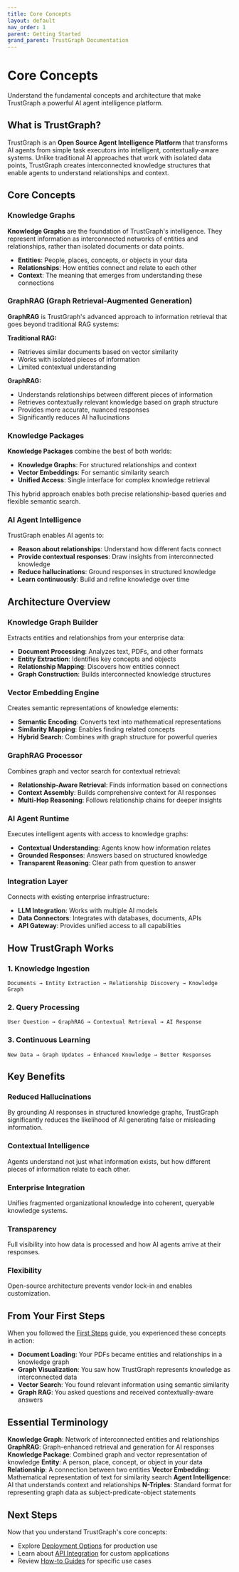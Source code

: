 ```yaml
---
title: Core Concepts
layout: default
nav_order: 1
parent: Getting Started
grand_parent: TrustGraph Documentation
---
```


# Core Concepts

Understand the fundamental concepts and architecture that make TrustGraph a powerful AI agent intelligence platform.

## What is TrustGraph?

TrustGraph is an **Open Source Agent Intelligence Platform** that transforms AI agents from simple task executors into intelligent, contextually-aware systems. Unlike traditional AI approaches that work with isolated data points, TrustGraph creates interconnected knowledge structures that enable agents to understand relationships and context.

## Core Concepts

### Knowledge Graphs

**Knowledge Graphs** are the foundation of TrustGraph's intelligence. They represent information as interconnected networks of entities and relationships, rather than isolated documents or data points.

- **Entities**: People, places, concepts, or objects in your data
- **Relationships**: How entities connect and relate to each other
- **Context**: The meaning that emerges from understanding these connections

### GraphRAG (Graph Retrieval-Augmented Generation)

**GraphRAG** is TrustGraph's advanced approach to information retrieval that goes beyond traditional RAG systems:

**Traditional RAG:**
- Retrieves similar documents based on vector similarity
- Works with isolated pieces of information
- Limited contextual understanding

**GraphRAG:**
- Understands relationships between different pieces of information
- Retrieves contextually relevant knowledge based on graph structure
- Provides more accurate, nuanced responses
- Significantly reduces AI hallucinations

### Knowledge Packages

**Knowledge Packages** combine the best of both worlds:
- **Knowledge Graphs**: For structured relationships and context
- **Vector Embeddings**: For semantic similarity search
- **Unified Access**: Single interface for complex knowledge retrieval

This hybrid approach enables both precise relationship-based queries and flexible semantic search.

### AI Agent Intelligence

TrustGraph enables AI agents to:
- **Reason about relationships**: Understand how different facts connect
- **Provide contextual responses**: Draw insights from interconnected knowledge
- **Reduce hallucinations**: Ground responses in structured knowledge
- **Learn continuously**: Build and refine knowledge over time

## Architecture Overview

### Knowledge Graph Builder

Extracts entities and relationships from your enterprise data:
- **Document Processing**: Analyzes text, PDFs, and other formats
- **Entity Extraction**: Identifies key concepts and objects
- **Relationship Mapping**: Discovers how entities connect
- **Graph Construction**: Builds interconnected knowledge structures

### Vector Embedding Engine

Creates semantic representations of knowledge elements:
- **Semantic Encoding**: Converts text into mathematical representations
- **Similarity Mapping**: Enables finding related concepts
- **Hybrid Search**: Combines with graph structure for powerful queries

### GraphRAG Processor

Combines graph and vector search for contextual retrieval:
- **Relationship-Aware Retrieval**: Finds information based on connections
- **Context Assembly**: Builds comprehensive context for AI responses
- **Multi-Hop Reasoning**: Follows relationship chains for deeper insights

### AI Agent Runtime

Executes intelligent agents with access to knowledge graphs:
- **Contextual Understanding**: Agents know how information relates
- **Grounded Responses**: Answers based on structured knowledge
- **Transparent Reasoning**: Clear path from question to answer

### Integration Layer

Connects with existing enterprise infrastructure:
- **LLM Integration**: Works with multiple AI models
- **Data Connectors**: Integrates with databases, documents, APIs
- **API Gateway**: Provides unified access to all capabilities

## How TrustGraph Works

### 1. Knowledge Ingestion
```
Documents → Entity Extraction → Relationship Discovery → Knowledge Graph
```

### 2. Query Processing
```
User Question → GraphRAG → Contextual Retrieval → AI Response
```

### 3. Continuous Learning
```
New Data → Graph Updates → Enhanced Knowledge → Better Responses
```

## Key Benefits

### Reduced Hallucinations
By grounding AI responses in structured knowledge graphs, TrustGraph significantly reduces the likelihood of AI generating false or misleading information.

### Contextual Intelligence
Agents understand not just what information exists, but how different pieces of information relate to each other.

### Enterprise Integration
Unifies fragmented organizational knowledge into coherent, queryable knowledge systems.

### Transparency
Full visibility into how data is processed and how AI agents arrive at their responses.

### Flexibility
Open-source architecture prevents vendor lock-in and enables customization.

## From Your First Steps

When you followed the [First Steps](first-steps.md) guide, you experienced these concepts in action:

- **Document Loading**: Your PDFs became entities and relationships in a knowledge graph
- **Graph Visualization**: You saw how TrustGraph represents knowledge as interconnected data
- **Vector Search**: You found relevant information using semantic similarity
- **Graph RAG**: You asked questions and received contextually-aware answers

## Essential Terminology

**Knowledge Graph**: Network of interconnected entities and relationships
**GraphRAG**: Graph-enhanced retrieval and generation for AI responses
**Knowledge Package**: Combined graph and vector representation of knowledge
**Entity**: A person, place, concept, or object in your data
**Relationship**: A connection between two entities
**Vector Embedding**: Mathematical representation of text for similarity search
**Agent Intelligence**: AI that understands context and relationships
**N-Triples**: Standard format for representing graph data as subject-predicate-object statements

## Next Steps

Now that you understand TrustGraph's core concepts:
- Explore [Deployment Options](../deployment/) for production use
- Learn about [API Integration](../reference/) for custom applications
- Review [How-to Guides](../guides/) for specific use cases
